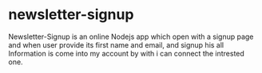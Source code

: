# newsletter-signup
Newsletter-Signup is an online Nodejs app which open with a signup page and when user provide its first name and email, and signup his all Information is come into my account by with i can connect the intrested one.
